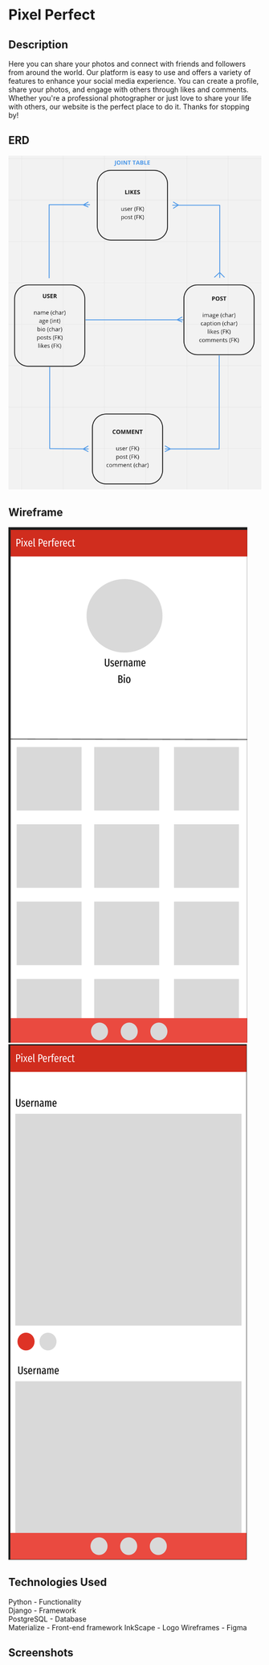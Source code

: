 # Pixel Perfect

## Description

Here you can share your photos and connect with friends and followers from around the world. Our platform is easy to use and offers a variety of features to enhance your social media experience. You can create a profile, share your photos, and engage with others through likes and comments. Whether you're a professional photographer or just love to share your life with others, our website is the perfect place to do it. Thanks for stopping by!

## ERD

![ERD](./main_app/static/images/erd.png)

## Wireframe

![Wireframe1](./main_app/static/images/wireframe1.png)
![Wireframe2](./main_app/static/images/wireframe2.png)

## Technologies Used

Python - Functionality <br>
Django - Framework <br>
PostgreSQL - Database <br>
Materialize - Front-end framework
InkScape - Logo
Wireframes - Figma

## Screenshots
